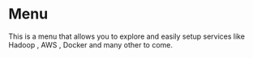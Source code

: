 # Menu
This is a menu that allows you to explore and easily setup services like Hadoop , AWS , Docker and many other to come.
